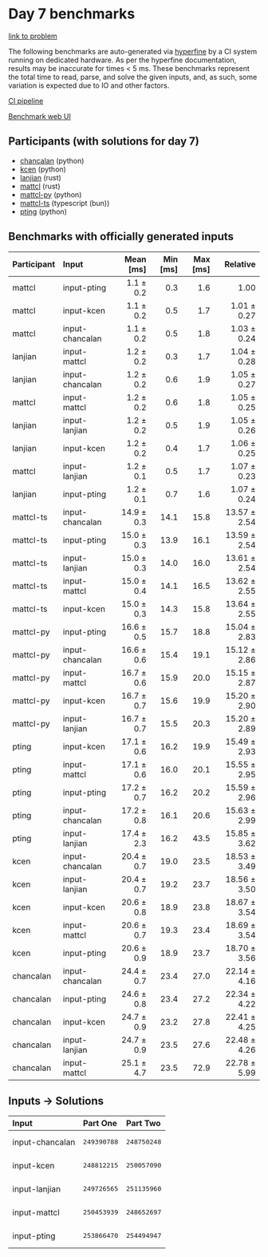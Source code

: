 # Day 7 benchmarks

[link to problem](https://adventofcode.com/2023/day/7)

The following benchmarks are auto-generated via
[hyperfine](https://github.com/sharkdp/hyperfine) by a CI system running on
dedicated hardware. As per the hyperfine documentation, results may be
inaccurate for times < 5 ms. These benchmarks represent the total time to read,
parse, and solve the given inputs, and, as such, some variation is expected due
to IO and other factors.

[CI pipeline](http://ci.papercode.net:8080/teams/main/pipelines/aoc2023)

[Benchmark web UI](https://aoc.ancalagon.black)


## Participants (with solutions for day 7)

- [chancalan](https://github.com/chancalan/aoc2023) (python)
- [kcen](https://github.com/kcen/aoc2023) (python)
- [lanjian](https://github.com/lanjian/aoc-2023) (rust)
- [mattcl](https://github.com/mattcl/aoc2023) (rust)
- [mattcl-py](https://github.com/mattcl/aoc2023-py) (python)
- [mattcl-ts](https://github.com/mattcl/aoc2023-js) (typescript (bun))
- [pting](https://github.com/pting/aoc2023) (python)


## Benchmarks with officially generated inputs

| Participant | Input | Mean [ms] | Min [ms] | Max [ms] | Relative |
|:---|:---|---:|---:|---:|---:|
| mattcl | input-pting | 1.1 ± 0.2 | 0.3 | 1.6 | 1.00 |
| mattcl | input-kcen | 1.1 ± 0.2 | 0.5 | 1.7 | 1.01 ± 0.27 |
| mattcl | input-chancalan | 1.1 ± 0.2 | 0.5 | 1.8 | 1.03 ± 0.24 |
| lanjian | input-mattcl | 1.2 ± 0.2 | 0.3 | 1.7 | 1.04 ± 0.28 |
| lanjian | input-chancalan | 1.2 ± 0.2 | 0.6 | 1.9 | 1.05 ± 0.27 |
| mattcl | input-mattcl | 1.2 ± 0.2 | 0.6 | 1.8 | 1.05 ± 0.25 |
| lanjian | input-lanjian | 1.2 ± 0.2 | 0.5 | 1.9 | 1.05 ± 0.26 |
| lanjian | input-kcen | 1.2 ± 0.2 | 0.4 | 1.7 | 1.06 ± 0.25 |
| mattcl | input-lanjian | 1.2 ± 0.1 | 0.5 | 1.7 | 1.07 ± 0.23 |
| lanjian | input-pting | 1.2 ± 0.1 | 0.7 | 1.6 | 1.07 ± 0.24 |
| mattcl-ts | input-chancalan | 14.9 ± 0.3 | 14.1 | 15.8 | 13.57 ± 2.54 |
| mattcl-ts | input-pting | 15.0 ± 0.3 | 13.9 | 16.1 | 13.59 ± 2.54 |
| mattcl-ts | input-lanjian | 15.0 ± 0.3 | 14.0 | 16.0 | 13.61 ± 2.54 |
| mattcl-ts | input-mattcl | 15.0 ± 0.4 | 14.1 | 16.5 | 13.62 ± 2.55 |
| mattcl-ts | input-kcen | 15.0 ± 0.3 | 14.3 | 15.8 | 13.64 ± 2.55 |
| mattcl-py | input-pting | 16.6 ± 0.5 | 15.7 | 18.8 | 15.04 ± 2.83 |
| mattcl-py | input-chancalan | 16.6 ± 0.6 | 15.4 | 19.1 | 15.12 ± 2.86 |
| mattcl-py | input-mattcl | 16.7 ± 0.6 | 15.9 | 20.0 | 15.15 ± 2.87 |
| mattcl-py | input-kcen | 16.7 ± 0.7 | 15.6 | 19.9 | 15.20 ± 2.90 |
| mattcl-py | input-lanjian | 16.7 ± 0.7 | 15.5 | 20.3 | 15.20 ± 2.89 |
| pting | input-kcen | 17.1 ± 0.6 | 16.2 | 19.9 | 15.49 ± 2.93 |
| pting | input-mattcl | 17.1 ± 0.6 | 16.0 | 20.1 | 15.55 ± 2.95 |
| pting | input-pting | 17.2 ± 0.7 | 16.2 | 20.2 | 15.59 ± 2.96 |
| pting | input-chancalan | 17.2 ± 0.8 | 16.1 | 20.6 | 15.63 ± 2.99 |
| pting | input-lanjian | 17.4 ± 2.3 | 16.2 | 43.5 | 15.85 ± 3.62 |
| kcen | input-chancalan | 20.4 ± 0.7 | 19.0 | 23.5 | 18.53 ± 3.49 |
| kcen | input-lanjian | 20.4 ± 0.7 | 19.2 | 23.7 | 18.56 ± 3.50 |
| kcen | input-kcen | 20.6 ± 0.8 | 18.9 | 23.8 | 18.67 ± 3.54 |
| kcen | input-mattcl | 20.6 ± 0.7 | 19.3 | 23.4 | 18.69 ± 3.54 |
| kcen | input-pting | 20.6 ± 0.9 | 18.9 | 23.7 | 18.70 ± 3.56 |
| chancalan | input-chancalan | 24.4 ± 0.7 | 23.4 | 27.0 | 22.14 ± 4.16 |
| chancalan | input-pting | 24.6 ± 0.8 | 23.4 | 27.2 | 22.34 ± 4.22 |
| chancalan | input-kcen | 24.7 ± 0.9 | 23.2 | 27.8 | 22.41 ± 4.25 |
| chancalan | input-lanjian | 24.7 ± 0.9 | 23.5 | 27.6 | 22.48 ± 4.26 |
| chancalan | input-mattcl | 25.1 ± 4.7 | 23.5 | 72.9 | 22.78 ± 5.99 |


## Inputs -> Solutions

| Input | Part One | Part Two |
|:---|:---|:---|
|input-chancalan|<pre>249390788</pre>|<pre>248750248</pre>|
|input-kcen|<pre>248812215</pre>|<pre>250057090</pre>|
|input-lanjian|<pre>249726565</pre>|<pre>251135960</pre>|
|input-mattcl|<pre>250453939</pre>|<pre>248652697</pre>|
|input-pting|<pre>253866470</pre>|<pre>254494947</pre>|